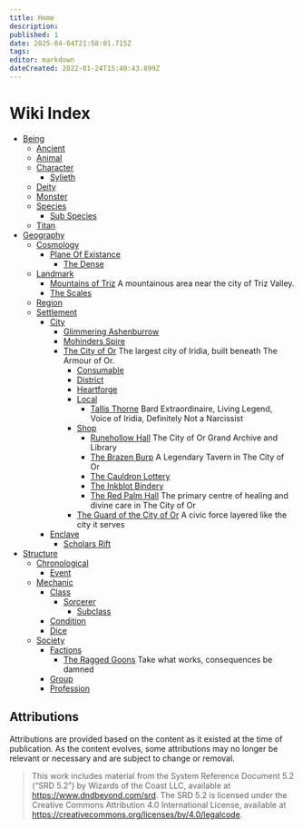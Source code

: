 ```yaml
---
title: Home
description: 
published: 1
date: 2025-04-04T21:58:01.715Z
tags: 
editor: markdown
dateCreated: 2022-01-24T15:40:43.899Z
---
```

# Wiki Index
  - [Being](/being.md)
    - [Ancient](/being/ancient.md)
    - [Animal](/being/animal.md)
    - [Character](/being/character.md)
      - [Sylieth](/being/character/sylieth.md)
    - [Deity](/being/deity.md)
    - [Monster](/being/monster.md)
    - [Species](/being/species.md)
      - [Sub Species](/being/species/sub-species.md)
    - [Titan](/being/titan.md)
  - [Geography](/geography.md)
    - [Cosmology](/geography/cosmology.md)
      - [Plane Of Existance](/geography/cosmology/plane-of-existance.md)
        - [The Dense](/geography/cosmology/plane-of-existance/the-dense.md)
    - [Landmark](/geography/landmark.md)
      - [Mountains of Triz](/geography/landmark/mountains-of-triz.md)
        A mountainous area near the city of Triz Valley.
      - [The Scales](/geography/landmark/scale.md)
    - [Region](/geography/region.md)
    - [Settlement](/geography/settlement.md)
      - [City](/geography/settlement/city.md)
        - [Glimmering Ashenburrow](/geography/settlement/city/glimmering-ashenburrow.md)
        - [Mohinders Spire](/geography/settlement/city/mohinders.md)
        - [The City of Or](/geography/settlement/city/city-of-or.md)
          The largest city of Iridia, built beneath The Armour of Or.
          - [Consumable](/geography/settlement/city/city-of-or/consumable.md)
          - [District](/geography/settlement/city/city-of-or/district.md)
          - [Heartforge](/geography/settlement/city/city-of-or/heartforge.md)
          - [Local](/geography/settlement/city/city-of-or/local.md)
            - [Tallis Thorne](/geography/settlement/city/city-of-or/local/tallis-thorne.md)
              Bard Extraordinaire, Living Legend, Voice of Iridia, Definitely Not a Narcissist
          - [Shop](/geography/settlement/city/city-of-or/shop.md)
            - [Runehollow Hall](/geography/settlement/city/city-of-or/shop/runehollow-hall.md)
              The City of Or Grand Archive and Library
            - [The Brazen Burp](/geography/settlement/city/city-of-or/shop/the-brazen-burp.md)
              A Legendary Tavern in The City of Or
            - [The Cauldron Lottery](/geography/settlement/city/city-of-or/shop/the-cauldron-lottery.md)
            - [The Inkblot Bindery](/geography/settlement/city/city-of-or/shop/the-inkblot-bindery.md)
            - [The Red Palm Hall](/geography/settlement/city/city-of-or/shop/the-red-palm-hall.md)
              The primary centre of healing and divine care in The City of Or
          - [The Guard of the City of Or](/geography/settlement/city/city-of-or/guard-of-or.md)
            A civic force layered like the city it serves
      - [Enclave](/geography/settlement/enclave.md)
        - [Scholars Rift](/geography/settlement/enclave/scholars-rift.md)
  - [Structure](/structure.md)
    - [Chronological](/structure/chronological.md)
      - [Event](/structure/chronological/event.md)
    - [Mechanic](/structure/mechanic.md)
      - [Class](/structure/mechanic/class.md)
        - [Sorcerer](/structure/mechanic/class/sorcerer.md)
          - [Subclass](/structure/mechanic/class/sorcerer/subclass.md)
      - [Condition](/structure/mechanic/condition.md)
      - [Dice](/structure/mechanic/dice.md)
    - [Society](/structure/society.md)
      - [Factions](/structure/society/factions.md)
        - [The Ragged Goons](/structure/society/factions/ragged-goons.md)
          Take what works, consequences be damned
      - [Group](/structure/society/group.md)
      - [Profession](/structure/society/profession.md)
## Attributions
Attributions are provided based on the content as it existed at the time of publication. As the content evolves, some attributions may no longer be relevant or necessary and are subject to change or removal.

> This work includes material from the System Reference Document 5.2 (“SRD 5.2”) by Wizards of the Coast
> LLC, available at https://www.dndbeyond.com/srd. The SRD 5.2 is licensed under the Creative Commons
> Attribution 4.0 International License, available at https://creativecommons.org/licenses/by/4.0/legalcode.
